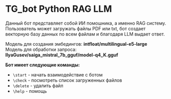 # TG_bot Python RAG LLM 

Данный бот представляет собой ИИ помошника, а именно RAG систему. Пользователь может загружать файлы PDF или txt, бот создает векторную базу данных по всем файлам и благодаря LLM выдает ответ.    
    
Модель для создания эмбедингов: **intfloat/multilingual-e5-large**    
Модель для обработки запроса: **IlyaGusev/saiga_mistral_7b_gguf/model-q4_K.gguf**    

**Бот имеет следующие команды:**
- `\start` - начать взаимодействие с ботом
- `\check` - посмотреть список загруженных файлов
- `\delete` - удалить файл
- `\help` - помощь
